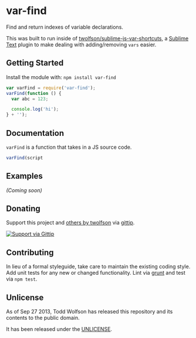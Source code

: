 # var-find

Find and return indexes of variable declarations.

This was built to run inside of [twolfson/sublime-js-var-shortcuts][], a [Sublime Text][] plugin to make dealing with adding/removing `vars` easier.

[twolfson/sublime-js-var-shortcuts]: https://github.com/twolfson/sublime-js-var-shortcuts
[Sublime Text]: http://sublimetext.com/

## Getting Started
Install the module with: `npm install var-find`

```javascript
var varFind = require('var-find');
varFind(function () {
  var abc = 123;

  console.log('hi');
} + '');
```

## Documentation
`varFind` is a function that takes in a JS source code.

```js
varFind(script
```

## Examples
_(Coming soon)_

## Donating
Support this project and [others by twolfson][gittip] via [gittip][].

[![Support via Gittip][gittip-badge]][gittip]

[gittip-badge]: https://rawgithub.com/twolfson/gittip-badge/master/dist/gittip.png
[gittip]: https://www.gittip.com/twolfson/

## Contributing
In lieu of a formal styleguide, take care to maintain the existing coding style. Add unit tests for any new or changed functionality. Lint via [grunt](https://github.com/gruntjs/grunt) and test via `npm test`.

## Unlicense
As of Sep 27 2013, Todd Wolfson has released this repository and its contents to the public domain.

It has been released under the [UNLICENSE][].

[UNLICENSE]: UNLICENSE
